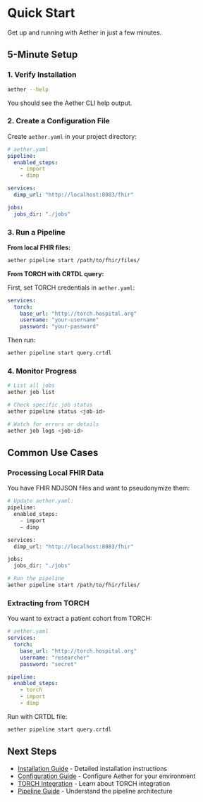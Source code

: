 # Quick Start

Get up and running with Aether in just a few minutes.

## 5-Minute Setup

### 1. Verify Installation

```bash
aether --help
```

You should see the Aether CLI help output.

### 2. Create a Configuration File

Create `aether.yaml` in your project directory:

```yaml
# aether.yaml
pipeline:
  enabled_steps:
    - import
    - dimp

services:
  dimp_url: "http://localhost:8083/fhir"

jobs:
  jobs_dir: "./jobs"
```

### 3. Run a Pipeline

**From local FHIR files:**

```bash
aether pipeline start /path/to/fhir/files/
```

**From TORCH with CRTDL query:**

First, set TORCH credentials in `aether.yaml`:

```yaml
services:
  torch:
    base_url: "http://torch.hospital.org"
    username: "your-username"
    password: "your-password"
```

Then run:

```bash
aether pipeline start query.crtdl
```

### 4. Monitor Progress

```bash
# List all jobs
aether job list

# Check specific job status
aether pipeline status <job-id>

# Watch for errors or details
aether job logs <job-id>
```

## Common Use Cases

### Processing Local FHIR Data

You have FHIR NDJSON files and want to pseudonymize them:

```bash
# Update aether.yaml:
pipeline:
  enabled_steps:
    - import
    - dimp

services:
  dimp_url: "http://localhost:8083/fhir"

jobs:
  jobs_dir: "./jobs"

# Run the pipeline
aether pipeline start /path/to/fhir/files/
```

### Extracting from TORCH

You want to extract a patient cohort from TORCH:

```yaml
# aether.yaml
services:
  torch:
    base_url: "http://torch.hospital.org"
    username: "researcher"
    password: "secret"

pipeline:
  enabled_steps:
    - torch
    - import
    - dimp
```

Run with CRTDL file:

```bash
aether pipeline start query.crtdl
```

## Next Steps

- [Installation Guide](./installation.md) - Detailed installation instructions
- [Configuration Guide](./configuration.md) - Configure Aether for your environment
- [TORCH Integration](../guides/torch-integration.md) - Learn about TORCH integration
- [Pipeline Guide](../guides/pipeline-steps.md) - Understand the pipeline architecture

